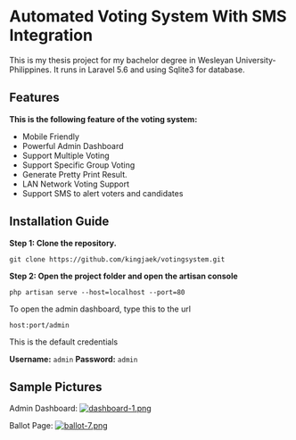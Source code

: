 # Automated Voting System With SMS Integration

This is my thesis project for my bachelor degree in Wesleyan University-Philippines. It runs in Laravel 5.6 and using Sqlite3 for database.

## Features

**This is the following feature of the voting system:**
- Mobile Friendly
- Powerful Admin Dashboard
- Support Multiple Voting
- Support Specific Group Voting
- Generate Pretty Print Result.
- LAN Network Voting Support
- Support SMS to alert voters and candidates

## Installation Guide

**Step 1: Clone the repository.**
```
git clone https://github.com/kingjaek/votingsystem.git
```

**Step 2: Open the project folder and open the artisan console**
```
php artisan serve --host=localhost --port=80
```

To open the admin dashboard, type this to the url
```
host:port/admin
```

This is the default credentials

**Username:** `admin`
**Password:** `admin`

## Sample Pictures

Admin Dashboard:
[![dashboard-1.png](https://i.postimg.cc/rw7qx5vv/dashboard-1.png)](https://postimg.cc/K1rXy3cN)

Ballot Page:
[![ballot-7.png](https://i.postimg.cc/mkknm59V/ballot-7.png)](https://postimg.cc/ZvkjRjVy)


